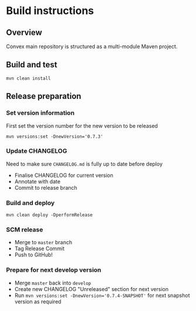 # Build instructions

## Overview

Convex main repository is structured as a multi-module Maven project.

## Build and test

```
mvn clean install
```

## Release preparation

### Set version information

First set the version number for the new version to be released

```
mvn versions:set -DnewVersion='0.7.3'
```

### Update CHANGELOG

Need to make sure `CHANGELOG.md` is fully up to date before deploy

- Finalise CHANGELOG for current version
- Annotate with date
- Commit to release branch

### Build and deploy

```
mvn clean deploy -DperformRelease
```

### SCM release

- Merge to `master` branch
- Tag Release Commit
- Push to GitHub!

### Prepare for next develop version

- Merge `master` back into `develop`
- Create new CHANGELOG "Unreleased" section for next version
- Run `mvn versions:set -DnewVersion='0.7.4-SNAPSHOT'` for next snapshot version as required 